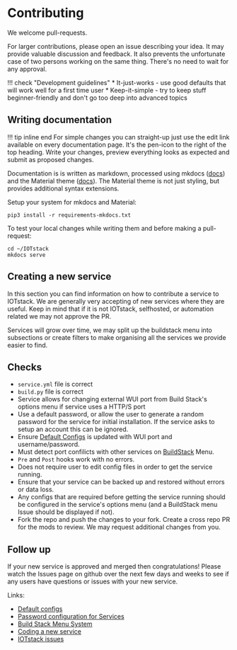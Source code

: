 # Contributing

We welcome pull-requests.

For larger contributions, please open an issue describing your idea. It
may provide valuable discussion and feedback. It also prevents the unfortunate
case of two persons working on the same thing. There's no need to wait for any
approval.

!!! check "Development guidelines"
    * It-just-works - use good defaults that will work well for a first time user
    * Keep-it-simple - try to keep stuff beginner-friendly and don't go too
      deep into advanced topics

## Writing documentation

!!! tip inline end
    For simple changes you can straight-up just use the edit link available on
    every documentation page. It's the pen-icon to the right of the top
    heading. Write your changes, preview everything looks as expected and
    submit as proposed changes.

Documentation is is written as markdown, processed using mkdocs ([docs](https://www.mkdocs.org/user-guide/writing-your-docs/#writing-your-docs)) and the Material theme ([docs](https://squidfunk.github.io/mkdocs-material/reference/)). The Material theme is not just styling, but provides additional syntax extensions.

Setup your system for mkdocs and Material:
```
pip3 install -r requirements-mkdocs.txt
```

To test your local changes while writing them and before making a pull-request:
```
cd ~/IOTstack
mkdocs serve
```

## Creating a new service

In this section you can find information on how to contribute a service to IOTstack. We are generally very accepting of new services where they are useful. Keep in mind that if it is not IOTstack, selfhosted, or automation related we may not approve the PR.

Services will grow over time, we may split up the buildstack menu into subsections or create filters to make organising all the services we provide easier to find.

## Checks
* `service.yml` file is correct
* `build.py` file is correct
* Service allows for changing external WUI port from Build Stack's options menu if service uses a HTTP/S port
* Use a default password, or allow the user to generate a random password for the service for initial installation. If the service asks to setup an account this can be ignored.
* Ensure [Default Configs](../Basic_setup/Default-Configs.md) is updated with WUI port and username/password.
* Must detect port confilicts with other services on [BuildStack](Menu-System.md) Menu.
* `Pre` and `Post` hooks work with no errors. 
* Does not require user to edit config files in order to get the service running.
* Ensure that your service can be backed up and restored without errors or data loss.
* Any configs that are required before getting the service running should be configured in the service's options menu (and a BuildStack menu Issue should be displayed if not).
* Fork the repo and push the changes to your fork. Create a cross repo PR for the mods to review. We may request additional changes from you.

## Follow up
If your new service is approved and merged then congratulations! Please watch the Issues page on github over the next few days and weeks to see if any users have questions or issues with your new service.

Links:

* [Default configs](../Basic_setup/Default-Configs.md)
* [Password configuration for Services](BuildStack-RandomPassword.md)
* [Build Stack Menu System](Menu-System.md)
* [Coding a new service](BuildStack-Services.md)
* [IOTstack issues](htps://github.com/SensorsIot/IOTstack/issues)
